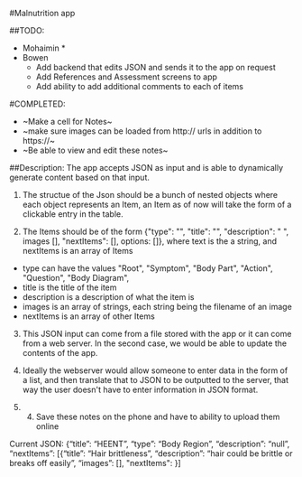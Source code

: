 #Malnutrition app

##TODO:
* Mohaimin
    * 
* Bowen
    * Add backend that edits JSON and sends it to the app on request
    * Add References and Assessment screens to app
    * Add ability to add additional comments to each of items



#COMPLETED: 
* ~Make a cell for Notes~
* ~make sure images can be loaded from http:// urls in addition to https://~
* ~Be able to view and edit these notes~


##Description:
The app accepts JSON as input and is able to dynamically generate content based on that input.

1. The structue of the Json should be a bunch of nested objects where each object represents an Item, an Item as of now will take the form of a clickable entry in the table.

2. The Items should be of the form {"type": "", "title": "", "description": " ", images [], "nextItems": [], options: []}, where text is the a string, and nextItems is an array of Items
  * type can have the values "Root", "Symptom", "Body Part", "Action", "Question", "Body Diagram",
  * title is the title of the item
  * description is a description of what the item is
  * images is an array of strings, each string being the filename of an image
  * nextItems is an array of other Items

3. This JSON input can come from a file stored with the app or it can come from a web server. In the second case, we would be able to update the contents of the app.

4. Ideally the webserver would allow someone to enter data in the form of a list, and then translate that to JSON to be outputted to the server, that way the user doesn't have to enter information in JSON format.

  2.   4. Save these notes on the phone and have to ability to upload them online

Current JSON: {“title”: “HEENT”, “type”: “Body Region”, “description”: “null”, “nextItems”:
[{“title”: “Hair brittleness”, “description”: “hair could be brittle or breaks off easily”, “images”: [], "nextItems": }]
